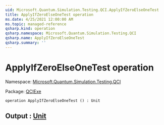 ```yaml
---
uid: Microsoft.Quantum.Simulation.Testing.QCI.ApplyIfZeroElseOneTest
title: ApplyIfZeroElseOneTest operation
ms.date: 4/25/2021 12:00:00 AM
ms.topic: managed-reference
qsharp.kind: operation
qsharp.namespace: Microsoft.Quantum.Simulation.Testing.QCI
qsharp.name: ApplyIfZeroElseOneTest
qsharp.summary: ''
---
```


# ApplyIfZeroElseOneTest operation

Namespace: [Microsoft.Quantum.Simulation.Testing.QCI](xref:Microsoft.Quantum.Simulation.Testing.QCI)

Package: [QCIExe](https://nuget.org/packages/QCIExe)




```qsharp
operation ApplyIfZeroElseOneTest () : Unit
```


## Output : [Unit](xref:microsoft.quantum.qsharp.valueliterals#unit-literal)

